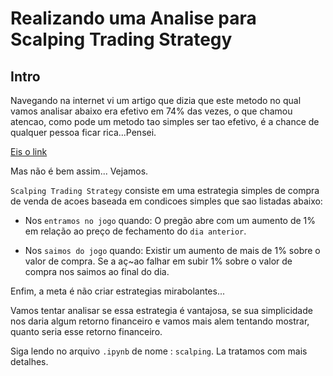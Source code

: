 # Realizando uma Analise para Scalping Trading Strategy

## Intro

Navegando na internet vi um artigo que dizia que este metodo no qual vamos analisar abaixo era efetivo em 74% das vezes, o que chamou atencao, como pode um metodo tao simples ser tao efetivo, é a chance de qualquer pessoa ficar rica...Pensei.

[Eis o link](https://medium.datadriveninvestor.com/creating-a-scalping-strategy-in-python-with-a-74-win-rate-53a17662ff03)

Mas não é bem assim... Vejamos.

`Scalping Trading Strategy` consiste em uma estrategia simples de compra de venda de acoes baseada em condicoes simples que sao listadas abaixo:

- Nos `entramos no jogo` quando: O pregão abre com um aumento de 1% em relação ao preço de fechamento do `dia anterior`.

- Nos `saimos do jogo` quando: Existir um aumento de mais de 1% sobre o valor de compra. Se a aç~ao falhar em subir 1% sobre o valor de compra nos saimos ao final do dia.

Enfim, a meta é não criar estrategias mirabolantes...

Vamos tentar analisar se essa estrategia é vantajosa, se sua simplicidade nos daria algum retorno financeiro e vamos mais alem tentando mostrar, quanto seria esse retorno financeiro.

Siga lendo no arquivo `.ipynb` de nome : `scalping`. La tratamos com mais detalhes.
